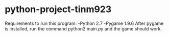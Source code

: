 # python-project-tinm923
Requirements to run this program:
-Python 2.7
-Pygame 1.9.6
After pygame is installed, run the command python2 main.py and the game should work.
